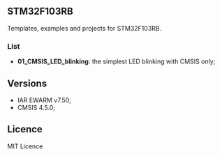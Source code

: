 ## STM32F103RB
Templates, examples and projects for STM32F103RB.

### List
  - **01_CMSIS_LED_blinking**: the simplest LED blinking with CMSIS only;

## Versions
  - IAR EWARM v7.50;
  - CMSIS 4.5.0;

## Licence
MIT Licence
